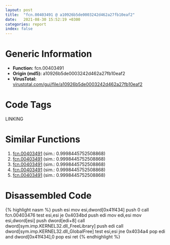 ```yaml
---
layout: post
title:  "fcn.00403491 @ a10926b5de0003242d462a27fb10eaf2"
date:   2021-08-30 15:52:19 +0300
categories: report
index: false
---
```


# Generic Information
- **Function:** fcn.00403491
- **Origin (md5):** a10926b5de0003242d462a27fb10eaf2
- **VirusTotal:** [virustotal.com/gui/file/a10926b5de0003242d462a27fb10eaf2][virustotal_ref]

# Code Tags
<span class="tag" id="LINKING">LINKING</span>


# Similar Functions

1. [fcn.00403491][similar_1_ref] (sim.: 0.9998445752508868)
2. [fcn.00403491][similar_2_ref] (sim.: 0.9998445752508868)
3. [fcn.00403491][similar_3_ref] (sim.: 0.9998445752508868)
4. [fcn.00403491][similar_4_ref] (sim.: 0.9998445752508868)
5. [fcn.00403491][similar_5_ref] (sim.: 0.9998445752508868)


# Disassembled Code

{% highlight nasm %}
push esi
mov esi,dword[0x41f434]
push 0
call fcn.00403476
test esi,esi
je 0x4034bd
push edi
mov edi,esi
mov esi,dword[esi]
push dword[edi+8]
call dword[sym.imp.KERNEL32.dll_FreeLibrary]
push edi
call dword[sym.imp.KERNEL32.dll_GlobalFree]
test esi,esi
jne 0x4034a4
pop edi
and dword[0x41f434],0
pop esi
ret 
{% endhighlight %}


[similar_1_ref]: /report/fcn.00403491@310ca082a3ec64bc26e5df5a668466a2
[similar_2_ref]: /report/fcn.00403491@3debbd5f53339aef0a70df3cfae41b56
[similar_3_ref]: /report/fcn.00403491@88c77a55c813a535f04a021f665ec5b4
[similar_4_ref]: /report/fcn.00403491@42c27923bba25939eac728571c920873
[similar_5_ref]: /report/fcn.00403491@595b48effa204acca09e846b8e091f46
[virustotal_ref]: https://www.virustotal.com/gui/file/a10926b5de0003242d462a27fb10eaf2
